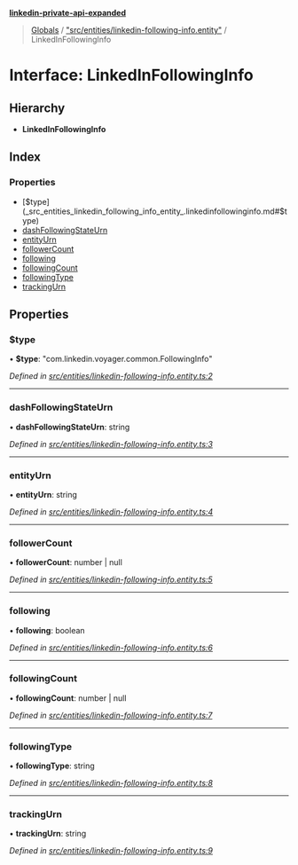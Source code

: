 **[linkedin-private-api-expanded](../README.md)**

> [Globals](../globals.md) / ["src/entities/linkedin-following-info.entity"](../modules/_src_entities_linkedin_following_info_entity_.md) / LinkedInFollowingInfo

# Interface: LinkedInFollowingInfo

## Hierarchy

* **LinkedInFollowingInfo**

## Index

### Properties

* [$type](_src_entities_linkedin_following_info_entity_.linkedinfollowinginfo.md#$type)
* [dashFollowingStateUrn](_src_entities_linkedin_following_info_entity_.linkedinfollowinginfo.md#dashfollowingstateurn)
* [entityUrn](_src_entities_linkedin_following_info_entity_.linkedinfollowinginfo.md#entityurn)
* [followerCount](_src_entities_linkedin_following_info_entity_.linkedinfollowinginfo.md#followercount)
* [following](_src_entities_linkedin_following_info_entity_.linkedinfollowinginfo.md#following)
* [followingCount](_src_entities_linkedin_following_info_entity_.linkedinfollowinginfo.md#followingcount)
* [followingType](_src_entities_linkedin_following_info_entity_.linkedinfollowinginfo.md#followingtype)
* [trackingUrn](_src_entities_linkedin_following_info_entity_.linkedinfollowinginfo.md#trackingurn)

## Properties

### $type

•  **$type**: \"com.linkedin.voyager.common.FollowingInfo\"

*Defined in [src/entities/linkedin-following-info.entity.ts:2](https://github.com/khanhtranngoccva/linkedin-private-api/blob/a197b9e/src/entities/linkedin-following-info.entity.ts#L2)*

___

### dashFollowingStateUrn

•  **dashFollowingStateUrn**: string

*Defined in [src/entities/linkedin-following-info.entity.ts:3](https://github.com/khanhtranngoccva/linkedin-private-api/blob/a197b9e/src/entities/linkedin-following-info.entity.ts#L3)*

___

### entityUrn

•  **entityUrn**: string

*Defined in [src/entities/linkedin-following-info.entity.ts:4](https://github.com/khanhtranngoccva/linkedin-private-api/blob/a197b9e/src/entities/linkedin-following-info.entity.ts#L4)*

___

### followerCount

•  **followerCount**: number \| null

*Defined in [src/entities/linkedin-following-info.entity.ts:5](https://github.com/khanhtranngoccva/linkedin-private-api/blob/a197b9e/src/entities/linkedin-following-info.entity.ts#L5)*

___

### following

•  **following**: boolean

*Defined in [src/entities/linkedin-following-info.entity.ts:6](https://github.com/khanhtranngoccva/linkedin-private-api/blob/a197b9e/src/entities/linkedin-following-info.entity.ts#L6)*

___

### followingCount

•  **followingCount**: number \| null

*Defined in [src/entities/linkedin-following-info.entity.ts:7](https://github.com/khanhtranngoccva/linkedin-private-api/blob/a197b9e/src/entities/linkedin-following-info.entity.ts#L7)*

___

### followingType

•  **followingType**: string

*Defined in [src/entities/linkedin-following-info.entity.ts:8](https://github.com/khanhtranngoccva/linkedin-private-api/blob/a197b9e/src/entities/linkedin-following-info.entity.ts#L8)*

___

### trackingUrn

•  **trackingUrn**: string

*Defined in [src/entities/linkedin-following-info.entity.ts:9](https://github.com/khanhtranngoccva/linkedin-private-api/blob/a197b9e/src/entities/linkedin-following-info.entity.ts#L9)*
